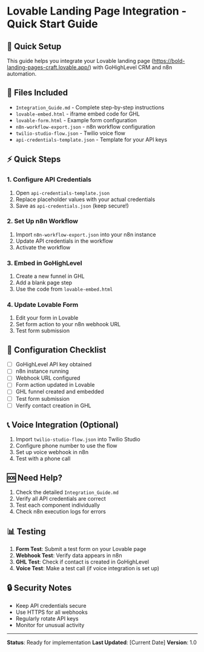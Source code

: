 # Lovable Landing Page Integration - Quick Start Guide

## 🚀 Quick Setup

This guide helps you integrate your Lovable landing page (https://bold-landing-pages-craft.lovable.app/) with GoHighLevel CRM and n8n automation.

## 📁 Files Included

- `Integration_Guide.md` - Complete step-by-step instructions
- `lovable-embed.html` - iframe embed code for GHL
- `lovable-form.html` - Example form configuration
- `n8n-workflow-export.json` - n8n workflow configuration
- `twilio-studio-flow.json` - Twilio voice flow
- `api-credentials-template.json` - Template for your API keys

## ⚡ Quick Steps

### 1. Configure API Credentials
1. Open `api-credentials-template.json`
2. Replace placeholder values with your actual credentials
3. Save as `api-credentials.json` (keep secure!)

### 2. Set Up n8n Workflow
1. Import `n8n-workflow-export.json` into your n8n instance
2. Update API credentials in the workflow
3. Activate the workflow

### 3. Embed in GoHighLevel
1. Create a new funnel in GHL
2. Add a blank page step
3. Use the code from `lovable-embed.html`

### 4. Update Lovable Form
1. Edit your form in Lovable
2. Set form action to your n8n webhook URL
3. Test form submission

## 🔧 Configuration Checklist

- [ ] GoHighLevel API key obtained
- [ ] n8n instance running
- [ ] Webhook URL configured
- [ ] Form action updated in Lovable
- [ ] GHL funnel created and embedded
- [ ] Test form submission
- [ ] Verify contact creation in GHL

## 📞 Voice Integration (Optional)

1. Import `twilio-studio-flow.json` into Twilio Studio
2. Configure phone number to use the flow
3. Set up voice webhook in n8n
4. Test with a phone call

## 🆘 Need Help?

1. Check the detailed `Integration_Guide.md`
2. Verify all API credentials are correct
3. Test each component individually
4. Check n8n execution logs for errors

## 📊 Testing

1. **Form Test**: Submit a test form on your Lovable page
2. **Webhook Test**: Verify data appears in n8n
3. **GHL Test**: Check if contact is created in GoHighLevel
4. **Voice Test**: Make a test call (if voice integration is set up)

## 🔒 Security Notes

- Keep API credentials secure
- Use HTTPS for all webhooks
- Regularly rotate API keys
- Monitor for unusual activity

---

**Status**: Ready for implementation
**Last Updated**: [Current Date]
**Version**: 1.0 